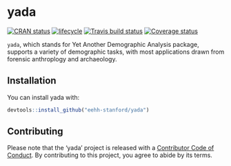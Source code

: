 
<!-- README.md is generated from README.Rmd. Please edit that file -->

# yada

[![CRAN
status](https://www.r-pkg.org/badges/version/yada)](https://cran.r-project.org/package=yada)
[![lifecycle](https://img.shields.io/badge/lifecycle-experimental-orange.svg)](https://www.tidyverse.org/lifecycle/#experimental)
[![Travis build
status](https://travis-ci.org/eehh-stanford/yada.svg?branch=identif)](https://travis-ci.org/eehh-stanford/yada)
[![Coverage
status](https://codecov.io/gh/eehh-stanford/yada/branch/identif/graph/badge.svg)](https://codecov.io/github/eehh-stanford/yada?branch=identif)

`yada`, which stands for Yet Another Demographic Analysis package,
supports a variety of demographic tasks, with most applications drawn
from forensic anthroplogy and archaeology.

## Installation

You can install yada with:

``` r
devtools::install_github("eehh-stanford/yada")
```

## Contributing

Please note that the ‘yada’ project is released with a [Contributor Code
of Conduct](.github/CODE_OF_CONDUCT.md). By contributing to this
project, you agree to abide by its terms.
